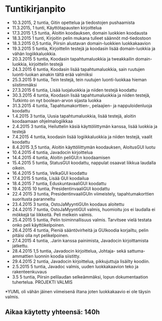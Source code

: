 # Tuntikirjanpito

* 10.3.2015, 2 tuntia, Gitin opettelua ja tiedostojen pushaamista
* 11.3.2015, 1 tunti, Käyttötapausten kirjoittelua
* 17.3.2015 1,5 tuntia, Aloitin koodauksen, domain luokkien koodausta
* 18.3.2015 1 tunti, Kirjoitin pelin mukana tulleet säännöt md-tiedostoon
* 18.3.2015 0,5 tuntia, Piirsin alustavan domain-luokkien luokkakaavion
* 19.3.2015 5 tuntia, Kirjoittelin testejä ja koodasin lisää domain-luokkia ja vähän logiikkaluokkia.
* 20.3.2015 5 tuntia, Koodasin tapahtumaluokkia ja tweakkailin domain-luokkia, kirjoittelin testejä
* 24.3.2015 6 tuntia, Koodasin lisää tapahtumaluokkia, sain ruutujen luonti-luokan ainakin tältä erää valmiiksi
* 25.3.2015 9 tuntia, Tein testejä, tein ruutujen luonti-luokkaa hieman siistimmäksi
* 27.3.2015 6 tuntia, Lisää luojaluokkia ja niiden testejä koodattu
* 30.3.2015 4 tuntia, Koodasin lisää tapahtumaluokkia ja niiden testejä, Tutkinto on nyt boolean-arvon sijasta luokka
* 31.3.2015 4 tuntia, Tapahtumakorttien-, pelaajien- ja nappuloidenluoja koodattu
* 1.4.2015 3 tuntia, Uusia tapahtumaluokkia, lisää testejä, aloitin koodaamaan ohjelmalogiikkaa
* 2.4.2015 3 tuntia, Heiluttelin käsiä käyttöliittymän kanssa, lisää luokkia ja testejä
* 7.4.2015 4 tuntia, koodasin lisää logiikkaluokkia ja niiden testejä, vaalit koodattu
* 8.4.2015 3,5 tuntia, Aloitin käyttöliittymän koodauksen, AloitusGUI luotu
* 10.4.2015 4 tuntia, Javadocin kirjoittelua
* 14.4.2015 4 tuntia, Aloitin peliGUI:n koodaamisen
* 15.4.2015 5 tuntia, StatusGUI koodattu, nappulat osaavat liikkua laudalla oikein.
* 16.4.2015 5 tuntia, VelkaGUI koodattu
* 17.4.2015 5 tuntia, Lisää GUI koodailua
* 18.4.2015 7 tuntia, EduskuntavaaliGUI koodattu
* 19.4.2015 10 tuntia, PresidentinvaaliGUI koodattu
* 22.4 2015 3 tuntia, PresidentinvaaliGUIn viimeistely, tapahtumakorttien suoritusta paranneltu
* 23.4.2015 3 tuntia, OstoJaMyyntiGUIn koodaus aloitettu
* 24.4.2015 7 tuntia, OstoJaMyyntiGUI valmis, huomioitu jos ei laudalla ei mökkejä tai liikkeitä. Peli melkein valmis.
* 25.4.2015 5 tuntia, Pelin toiminnallisuus valmis. Tarvitsee vielä testata onko peli käyttökelpoinen.
* 26.4.2015 4 tuntia, Pieniä sääntövirheitä ja GUIkoodia korjailtu, pelin pitäisi olla nyt pelikelpoinen.
* 27.4.2015 4 tuntia, .Jarin kanssa painimista, Javadocin kirjoittamista jatkettu.
* 28.4.2015 1,5 tuntia, Javadocin kirjoittelua, Johtaja- sekä sattuma-ammattien luonnin koodia siistitty.
* 29.4.2015 2 tuntia, Javadocin kirjoittelua, pikkujuttuja lisäilty koodiin.
* 2.5.2015 5 tuntia, Javadoc valmis, uuden luokkakaavion teko ja rakenteenkuvaus
* 3.5 5 tuntia, Piirsin pelilaudan selkeämmäksi, lopun dokumentaation tuhertelua. PROJEKTI VALMIS

*YUML oli vähän jäinen viimeisenä iltana joten luokkakaavio ei ole täysin valmis.
## Aikaa käytetty yhteensä: 140h